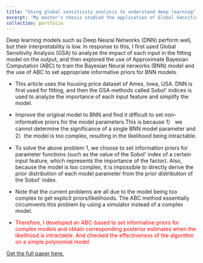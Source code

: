 ```yaml
---
title: "Using global sensitivity analysis to understand deep learning"
excerpt: "My master's thesis studied the application of Global Sensitivity Analysis (GSA) and Approximate Bayesian Computation (ABC) on Neural Network models."
collection: portfolio
---
```


Deep learning models such as Deep Neural Networks (DNN) perform well, but their interpretability is low. In response to this, I first used Global Sensitivity Analysis (GSA) to analyze the impact of each input in the fitting model on the output, and then explored the use of Approximate Bayesian Computation (ABC) to train the Bayesian Neural nerworks (BNN) model and the use of ABC to set appropriate informative priors for BNN models.

- This article uses the housing price dataset of Ames, Iowa, USA. DNN is first used for fitting, and then the GSA methods called Sobol' indices is used to analyze the importance of each input feature and simplify the model.

- Improve the original model to BNN and find it difficult to set non-informative priors for the model parameters.This is because 1） we cannot determine the significance of a single BNN model parameter and 2）the model is too complex, resulting in the likelihood being intractable.

- To solve the above problem 1, we choose to set information priors for parameter functions (such as the value of the Sobol' index of a certain input feature, which represents the importance of the factor). Also, because the model is too complex, it is impossible to directly derive the prior distribution of each model parameter from the prior distribution of the Sobol' index.

- Note that the current problems are all due to the model being too complex to get explicit priors/likelihoods. The ABC method essentially circumvents this problem by using a simulator instead of a complex model. 

- <span style="color:red"> Therefore, I developed an ABC-based to set informative priors for complex models and obtain corresponding posterior estimates when the likelihood is intractable. And checked the effectiveness of the algorithm on a simple polynomial model

<a href="/files/dissertation-v2.0.pdf">Get the full paper here.</a>
